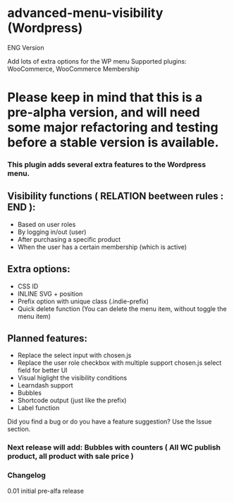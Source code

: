 # advanced-menu-visibility (Wordpress)

ENG Version

Add lots of extra options for the WP menu
Supported plugins: WooCommerce, WooCommerce Membership

# Please keep in mind that this is a pre-alpha version, and will need some major refactoring and testing before a stable version is available.

### This plugin adds several extra features to the Wordpress menu.

## Visibility functions ( RELATION beetween rules : END ):

- Based on user roles
- By logging in/out (user)
- After purchasing a specific product
- When the user has a certain membership (which is active)

## Extra options:

- CSS ID
- INLINE SVG + position
- Prefix option with unique class (.indie-prefix)
- Quick delete function (You can delete the menu item, without toggle the menu item)


## Planned features:

- Replace the select input with chosen.js
- Replace the user role checkbox with multiple support chosen.js select field for better UI
- Visual higlight the visibility conditions
- Learndash support
- Bubbles 
- Shortcode output (just like the prefix)
- Label function


Did you find a bug or do you have a feature suggestion? Use the Issue section.

### Next release will add: Bubbles with counters ( All WC publish product, all product with sale price )

### Changelog
0.01
initial pre-alfa release
